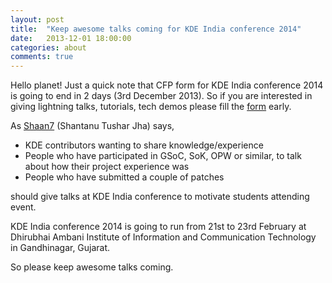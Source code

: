 ```yaml
---
layout: post
title:  "Keep awesome talks coming for KDE India conference 2014"
date:   2013-12-01 18:00:00
categories: about
comments: true
---
```


Hello planet! Just a quick note that CFP form for KDE India conference 2014 is going to end in 2 days (3rd December 2013). So if you are interested in giving lightning talks, tutorials, tech demos please fill the [form](http://conf.kde.in/cfp.html) early.

As [Shaan7](http://www.shantanutushar.com) (Shantanu Tushar Jha) says,

* KDE contributors wanting to share knowledge/experience
* People who have participated in GSoC, SoK, OPW or similar, to talk about how their project experience was
* People who have submitted a couple of patches

should give talks at KDE India conference to motivate students attending event.

KDE India conference 2014 is going to run from 21st to 23rd February at Dhirubhai Ambani Institute of Information and Communication Technology in Gandhinagar, Gujarat.

So please keep awesome talks coming.